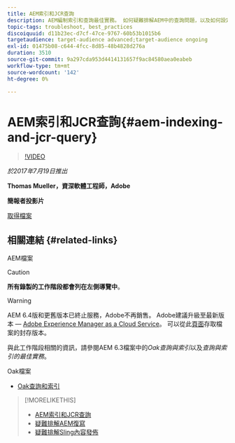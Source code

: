 ```yaml
---
title: AEM索引和JCR查詢
description: AEM編制索引和查詢最佳實務。 如何疑難排解AEM中的查詢問題，以及如何設定和管理索引。
topic-tags: troubleshoot, best_practices
discoiquuid: d11b23ec-d7cf-47ce-9767-60b53b1015b6
targetaudience: target-audience advanced;target-audience ongoing
exl-id: 01475b08-c644-4fcc-8d85-48b4828d276a
duration: 3510
source-git-commit: 9a297cda953d4414131657f9ac84580aea0eabeb
workflow-type: tm+mt
source-wordcount: '142'
ht-degree: 0%

---
```


# AEM索引和JCR查詢{#aem-indexing-and-jcr-query}

>[!VIDEO](https://video.tv.adobe.com/v/19133/?quality=9)

*於2017年7月19日推出*

**Thomas Mueller，資深軟體工程師，Adobe**

**簡報者投影片**

[取得檔案](assets/aem-gems-aem-indexing-and-jcr-query.pdf)

## 相關連結 {#related-links}

AEM檔案

>[!CAUTION]
>
>**所有錄製的工作階段都會列在左側導覽中**。

>[!WARNING]
>
>AEM 6.4版和更舊版本已終止服務，Adobe不再銷售。  Adobe建議升級至最新版本 — [Adobe Experience Manager as a Cloud Service](https://experienceleague.adobe.com/docs/experience-manager-cloud-service.html?lang=zh-Hant)。  可以從此[頁面](https://experienceleague.adobe.com/docs/experience-manager-release-information/aem-release-updates/previous-updates/aem-previous-versions.html?lang=zh-Hant)存取檔案的封存版本。
>
>與此工作階段相關的資訊，請參閱AEM 6.3檔案中的&#x200B;*Oak查詢與索引*&#x200B;以及&#x200B;*查詢與索引的最佳實務*。

Oak檔案

* [Oak查詢和索引](https://experienceleague.adobe.com/docs/experience-manager-65/deploying/deploying/queries-and-indexing.html?lang=zh-Hant)

<!--
[Get back to the Overview](https://helpx.adobe.com/tw/experience-manager/kt/eseminars/gems/aem-index.html)
-->

>[!MORELIKETHIS]
>
>* [AEM索引和JCR查詢](aem-indexing-jcr-query.md)
>* [疑難排解AEM復寫](aem-troubleshooting-aem-replication.md)
>* [疑難排解Sling內容發佈](aem-troubleshooting-sling.md)
<!-- 
>* linking to helpx, removed for now [Adobe Experience Manager: AEM 6.x Maintenance Tasks](https://helpx.adobe.com/experience-manager/kt/eseminars/ccoo-aem-Aug-register.html)
-->
